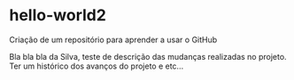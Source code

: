 # hello-world2
Criação de um repositório para aprender a usar o GitHub

Bla bla bla da Silva, teste de descrição das mudanças realizadas no projeto. Ter um histórico dos avanços do projeto e etc...

